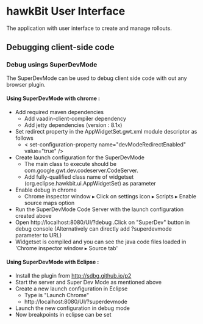 # hawkBit User Interface

The application with user interface to create and manage rollouts.

## Debugging client-side code 
### Debug usings SuperDevMode
The SuperDevMode can be used to debug client side code with out any browser plugin.

#### Using SuperDevMode with chrome :

- Add required maven dependencies
	- Add vaadin-client-compiler dependency
	- Add jetty dependencies (version : 8.1x)
- Set redirect property in the AppWidgetSet.gwt.xml module descriptor as follows
	- < set-configuration-property name="devModeRedirectEnabled" value="true" />
- Create launch configuration for the SuperDevMode 
	- The main class to execute should be com.google.gwt.dev.codeserver.CodeServer.
	- Add fully-qualified class name of widgetset (org.eclipse.hawkbit.ui.AppWidgetSet) as parameter
- Enable debug in chrome
	- Chrome inspector window ▸ Click on settings icon ▸ Scripts ▸ Enable source maps option
- Run the SuperDevMode Code Server with the launch configuration created above
- Open http://localhost:8080/UI/?debug  .Click on "SuperDev" button in debug console (Alternatively can directly add ?superdevmode parameter to URL)
- Widgetset is compiled and you can see the java code files loaded in 'Chrome inspector window ▸ Source tab'


#### Using SuperDevMode with Eclipse :

- Install the plugin from http://sdbg.github.io/p2
- Start the server and Super Dev Mode as mentioned above
- Create a new launch configuration in Eclipse
	- Type is "Launch Chrome"
	- http://localhost:8080/UI/?superdevmode
- Launch the new configuration in debug mode
- Now breakpoints in eclipse can be set